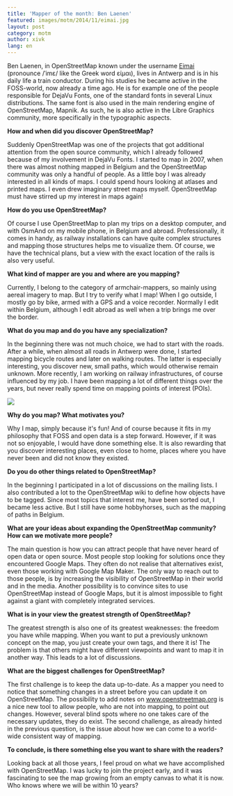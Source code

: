 ```yaml
---
title: 'Mapper of the month: Ben Laenen'
featured: images/motm/2014/11/eimai.jpg
layout: post
category: motm
author: xivk
lang: en
---
```


Ben Laenen, in OpenStreetMap known under the username <a href="http://www.openstreetmap.org/user/Eimai">Eimai</a> (pronounce /ˈimɛ/ like the Greek word είμαι), lives in Antwerp and is in his daily life a train conductor. During his studies he became active in the FOSS-world, now already a time ago. He is for example one of the people responsible for DejaVu Fonts, one of the standard fonts in several Linux distributions. The same font is also used in the main rendering engine of OpenStreetMap, Mapnik. As such, he is also active in the Libre Graphics community, more specifically in the typographic aspects.

**How and when did you discover OpenStreetMap?**

Suddenly OpenStreetMap was one of the projects that got additional attention from the open source community, which I already followed because of my involvement in DejaVu Fonts. I started to map in 2007, when there was almost nothing mapped in Belgium and the OpenStreetMap community was only a handful of people. As a little boy I was already interested in all kinds of maps. I could spend hours looking at atlases and printed maps. I even drew imaginary street maps myself. OpenStreetMap must have stirred up my interest in maps again!

**How do you use OpenStreetMap?**

Of course I use OpenStreetMap to plan my trips on a desktop computer, and with OsmAnd on my mobile phone, in Belgium and abroad. Professionally, it comes in handy, as railway installations can have quite complex structures and mapping those structures helps me to visualize them. Of course, we have the technical plans, but a view with the exact location of the rails is also very useful.

**What kind of mapper are you and where are you mapping?**

Currently, I belong to the category of armchair-mappers, so mainly using aereal imagery to map. But I try to verify what I map! When I go outside, I mostly go by bike, armed with a GPS and a voice recorder. Normally I edit within Belgium, although I edit abroad as well when a trip brings me over the border.

**What do you map and do you have any specialization?**

In the beginning there was not much choice, we had to start with the roads. After a while, when almost all roads in Antwerp were done, I started mapping bicycle routes and later on walking routes. The latter is especially interesting, you discover new, small paths, which would otherwise remain unknown. More recently, I am working on railway infrastructures, of course influenced by my job. I have been mapping a lot of different things over the years, but never really spend time on mapping points of interest (POIs).

<a href="http://hdyc.neis-one.org/?Eimai"><img src="{{ site.baseurl }}/assets/images/motm/2014/11/hdyc_eimai.png"/></a>

**Why do you map? What motivates you?**

Why I map, simply because it's fun! And of course because it fits in my philosophy that FOSS and open data is a step forward. However, if it was not so enjoyable, I would have done something else. It is also rewarding that you discover interesting places, even close to home, places where you have never been and did not know they existed.

**Do you do other things related to OpenStreetMap?**

In the beginning I participated in a lot of discussions on the mailing lists. I also contributed a lot to the OpenStreetMap wiki to define how objects have to be tagged. Since most topics that interest me, have been sorted out, I became less active. But I still have some hobbyhorses, such as the mapping of paths in Belgium.

**What are your ideas about expanding the OpenStreetMap community? How can we motivate more people?**

The main question is how you can attract people that have never heard of open data or open source. Most people stop looking for solutions once they encountered Google Maps. They often do not realise that alternatives exist, even those working with Google Map Maker. The only way to reach out to those people, is by increasing the visibility of OpenStreetMap in their world and in the media. Another possibility is to convince sites to use OpenStreetMap instead of Google Maps, but it is almost impossible to fight against a giant with completely integrated services.

**What is in your view the greatest strength of OpenStreetMap?**

The greatest strength is also one of its greatest weaknesses: the freedom you have while mapping. When you want to put a previously unknown concept on the map, you just create your own tags, and there it is! The problem is that others might have different viewpoints and want to map it in another way. This leads to a lot of discussions.

**What are the biggest challenges for OpenStreetMap?**

The first challenge is to keep the data up-to-date. As a mapper you need to notice that something changes in a street before you can update it on OpenStreetMap. The possibility to add notes on www.openstreetmap.org is a nice new tool to allow people, who are not into mapping, to point out changes. However, several blind spots where no one takes care of the necessary updates, they do exist. The second challenge, as already hinted in the previous question, is the issue about how we can come to a world-wide consistent way of mapping.

**To conclude, is there something else you want to share with the readers?**

Looking back at all those years, I feel proud on what we have accomplished with OpenStreetMap. I was lucky to join the project early, and it was fascinating to see the map growing from an empty canvas to what it is now. Who knows where we will be within 10 years?
